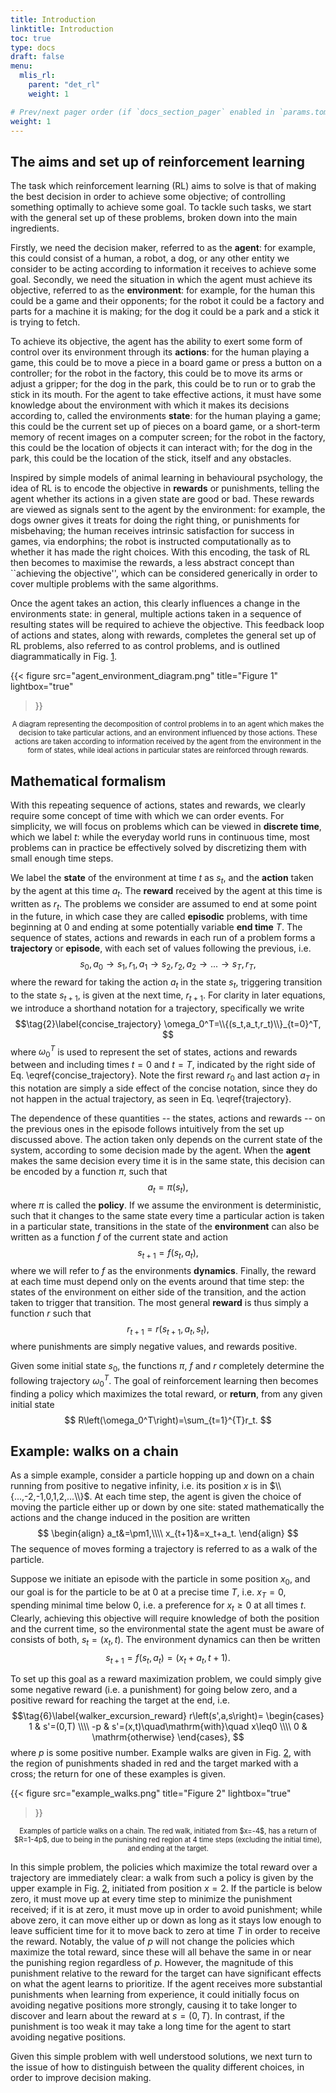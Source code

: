 ```yaml
---
title: Introduction
linktitle: Introduction
toc: true
type: docs
draft: false
menu:
  mlis_rl:
    parent: "det_rl"
    weight: 1

# Prev/next pager order (if `docs_section_pager` enabled in `params.toml`)
weight: 1
---
```


## The aims and set up of reinforcement learning
The task which reinforcement learning (RL) aims to solve is that of making the best decision in order to achieve some objective; of controlling something optimally to achieve some goal.
To tackle such tasks, we start with the general set up of these problems, broken down into the main ingredients.

Firstly, we need the decision maker, referred to as the **agent**: for example, this could consist of a human, a robot, a dog, or any other entity we consider to be acting according to information it receives to achieve some goal.
Secondly, we need the situation in which the agent must achieve its objective, referred to as the **environment**: for example, for the human this could be a game and their opponents; for the robot it could be a factory and parts for a machine it is making; for the dog it could be a park and a stick it is trying to fetch.

To achieve its objective, the agent has the ability to exert some form of control over its environment through its **actions**: for the human playing a game, this could be to move a piece in a board game or press a button on a controller; for the robot in the factory, this could be to move its arms or adjust a gripper; for the dog in the park, this could be to run or to grab the stick in its mouth. 
For the agent to take effective actions, it must have some knowledge about the environment with which it makes its decisions according to, called the environments **state**: for the human playing a game; this could be the current set up of pieces on a board game, or a short-term memory of recent images on a computer screen; for the robot in the factory, this could be the location of objects it can interact with; for the dog in the park, this could be the location of the stick, itself and any obstacles.

Inspired by simple models of animal learning in behavioural psychology, the idea of RL is to encode the objective in **rewards** or punishments, telling the agent whether its actions in a given state are good or bad.
These rewards are viewed as signals sent to the agent by the environment: for example, the dogs owner gives it treats for doing the right thing, or punishments for misbehaving; the human receives intrinsic satisfaction for success in games, via endorphins; the robot is instructed computationally as to whether it has made the right choices.
With this encoding, the task of RL then becomes to maximise the rewards, a less abstract concept than ``achieving the objective'', which can be considered generically in order to cover multiple problems with the same algorithms.

Once the agent takes an action, this clearly influences a change in the environments state: in general, multiple actions taken in a sequence of resulting states will be required to achieve the objective.
This feedback loop of actions and states, along with rewards, completes the general set up of RL problems, also referred to as control problems, and is outlined diagrammatically in Fig. [1](#figure-figure-1).

{{< 
figure src="agent_environment_diagram.png" 
title="Figure 1" 
lightbox="true" 
>}}
<p style="text-align: center; font-size:80%">
A diagram representing the decomposition of control problems in to an agent which makes the decision to take particular actions, and an environment influenced by those actions. These actions are taken according to information received by the agent from the environment in the form of states, while ideal actions in particular states are reinforced through rewards.
</p>

## Mathematical formalism
With this repeating sequence of actions, states and rewards, we clearly require some concept of time with which we can order events.
For simplicity, we will focus on problems which can be viewed in **discrete time**, which we label $t$: while the everyday world runs in continuous time, most problems can in practice be effectively solved by discretizing them with small enough time steps.

We label the **state** of the environment at time $t$ as $s_t$, and the **action** taken by the agent at this time $a_t$.
The **reward** received by the agent at this time is written as $r_t$.
The problems we consider are assumed to end at some point in the future, in which case they are called **episodic** problems, with time beginning at $0$ and ending at some potentially variable **end time** $T$.
The sequence of states, actions and rewards in each run of a problem forms a **trajectory** or **episode**, with each set of values following the previous, i.e.
$$\tag{1}\label{trajectory}
s_0,a_0\rightarrow s_1,r_1,a_1\rightarrow s_2,r_2,a_2\rightarrow...\rightarrow s_T,r_T,
$$
where the reward for taking the action $a_t$ in the state $s_t$, triggering transition to the state $s_{t+1}$, is given at the next time, $r_{t+1}$.
For clarity in later equations, we introduce a shorthand notation for a trajectory, specifically we write
$$\tag{2}\label{concise_trajectory}
\omega_0^T=\\{(s_t,a_t,r_t)\\}_{t=0}^T,
$$
where $\omega_0^T$ is used to represent the set of states, actions and rewards between and including times $t=0$ and $t=T$, indicated by the right side of Eq. \eqref{concise_trajectory}.
Note the first reward $r_0$ and last action $a_T$ in this notation are simply a side effect of the concise notation, since they do not happen in the actual trajectory, as seen in Eq. \eqref{trajectory}.

The dependence of these quantities -- the states, actions and rewards -- on the previous ones in the episode follows intuitively from the set up discussed above.
The action taken only depends on the current state of the system, according to some decision made by the agent.
When the **agent** makes the same decision every time it is in the same state, this decision can be encoded by a function $\pi$, such that 
$$\tag{3}\label{policy}
a_t=\pi(s_t),
$$
where $\pi$ is called the **policy**.
If we assume the environment is deterministic, such that it changes to the same state every time a particular action is taken in a particular state, transitions in the state of the **environment** can also be written as a function $f$ of the current state and action
$$\tag{4}\label{dynamics}
s_{t+1}=f(s_t,a_t),
$$
where we will refer to $f$ as the environments **dynamics**.
Finally, the reward at each time must depend only on the events around that time step: the states of the environment on either side of the transition, and the action taken to trigger that transition.
The most general **reward** is thus simply a function $r$ such that
$$\tag{5}\label{rewards}
r_{t+1}=r\left(s_{t+1},a_t,s_t\right),
$$
where punishments are simply negative values, and rewards positive.

Given some initial state $s_0$, the functions $\pi$, $f$ and $r$ completely determine the following trajectory $\omega_0^T$.
The goal of reinforcement learning then becomes finding a policy which maximizes the total reward, or **return**, from any given initial state
$$
R\left(\omega_0^T\right)=\sum_{t=1}^{T}r_t.
$$

## Example: walks on a chain
As a simple example, consider a particle hopping up and down on a chain running from positive to negative infinity, i.e. its position $x$ is in $\\{...,-2,-1,0,1,2,...\\}$.
At each time step, the agent is given the choice of moving the particle either up or down by one site: stated mathematically the actions and the change induced in the position are written
$$
\begin{align}
a_t&=\pm1,\\\\
x_{t+1}&=x_t+a_t.
\end{align}
$$
The sequence of moves forming a trajectory is referred to as a walk of the particle.

Suppose we initiate an episode with the particle in some position $x_0$, and our goal is for the particle to be at $0$ at a precise time $T$, i.e. $x_T=0$, spending minimal time below $0$, i.e. a preference for $x_t\geq0$ at all times $t$.
Clearly, achieving this objective will require knowledge of both the position and the current time, so the environmental state the agent must be aware of consists of both, $s_t=(x_t,t)$.
The environment dynamics can then be written
$$
s_{t+1}=f(s_t,a_t)=(x_t+a_t,t+1).
$$

To set up this goal as a reward maximization problem, we could simply give some negative reward (i.e. a punishment) for going below zero, and a positive reward for reaching the target at the end, i.e.
$$\tag{6}\label{walker_excursion_reward}
r\left(s',a,s\right)=
\begin{cases}
1 & s'=(0,T) \\\\
-p & s'=(x,t)\quad\mathrm{with}\quad x\leq0 \\\\
0 & \mathrm{otherwise}
\end{cases},
$$
where $p$ is some positive number.
Example walks are given in Fig. [2](#figure-figure-2), with the region of punishments shaded in red and the target marked with a cross; the return for one of these examples is given.

{{< 
figure src="example_walks.png" 
title="Figure 2" 
lightbox="true" 
>}}
<p style="text-align: center; font-size:80%">
Examples of particle walks on a chain. The red walk, initiated from $x=-4$, has a return of $R=1-4p$, due to being in the punishing red region at 4 time steps (excluding the initial time), and ending at the target.
</p>


In this simple problem, the policies which maximize the total reward over a trajectory are immediately clear: a walk from such a policy is given by the upper example in Fig. [2](#figure-figure-2), initiated from position $x=2$.
If the particle is below zero, it must move up at every time step to minimize the punishment received; if it is at zero, it must move up in order to avoid punishment; while above zero, it can move either up or down as long as it stays low enough to leave sufficient time for it to move back to zero at time $T$ in order to receive the reward.
Notably, the value of $p$ will not change the policies which maximize the total reward, since these will all behave the same in or near the punishing region regardless of $p$.
However, the magnitude of this punishment relative to the reward for the target can have significant effects on what the agent learns to prioritize.
If the agent receives more substantial punishments when learning from experience, it could initially focus on avoiding negative positions more strongly, causing it to take longer to discover and learn about the reward at $s=(0,T)$.
In contrast, if the punishment is too weak it may take a long time for the agent to start avoiding negative positions.

Given this simple problem with well understood solutions, we next turn to the issue of how to distinguish between the quality different choices, in order to improve decision making.